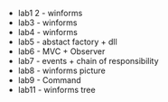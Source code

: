 * lab1 2 - winforms
* lab3 - winforms
* lab4 - winforms
* lab5 - abstact factory + dll
* lab6 - MVC + Observer
* lab7 - events + сhain of responsibility
* lab8 - winforms picture
* lab9 - Command
* lab11 - winforms tree
